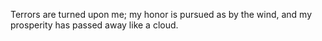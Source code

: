 Terrors are turned upon me; my honor is pursued as by the wind, and my prosperity has passed away like a cloud.
